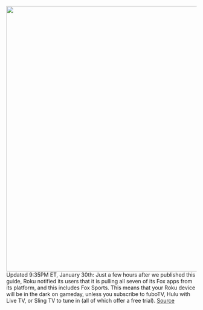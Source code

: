 <img src='https://cdn.vox-cdn.com/thumbor/Qjd9XbjCVkXDBUhxetSX2qjmdJ0=/0x0:4365x2910/1200x800/filters:focal(1834x1106:2532x1804)/cdn.vox-cdn.com/uploads/chorus_image/image/66222631/1197464449.jpg.0.jpg' width='700px' /><br/>
Updated 9:35PM ET, January 30th: Just a few hours after we published this guide, Roku notified its users that it is pulling all seven of its Fox apps from its platform, and this includes Fox Sports. This means that your Roku device will be in the dark on gameday, unless you subscribe to fuboTV, Hulu with Live TV, or Sling TV to tune in (all of which offer a free trial).
<a href='https://www.theverge.com/2020/1/30/21083550/super-bowl-54-nfl-4k-hdr-watch-hlg-amazon-fire-tv-roku-apple-tv'> Source <a/>